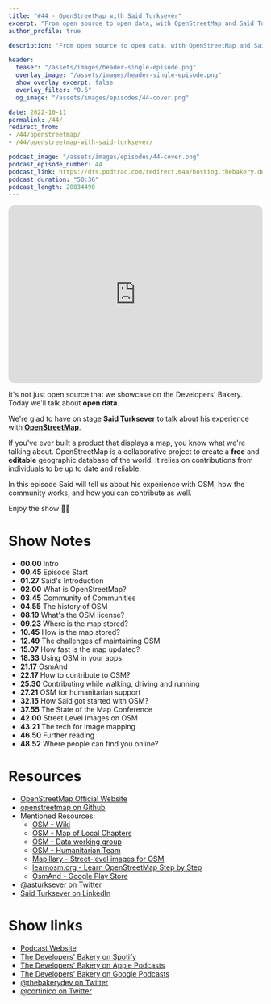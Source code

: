 ```yaml
---
title: "#44 - OpenStreetMap with Said Turksever"
excerpt: "From open source to open data, with OpenStreetMap and Said Turksever"
author_profile: true

description: "From open source to open data, with OpenStreetMap and Said Turksever"

header:
  teaser: "/assets/images/header-single-episode.png"
  overlay_image: "/assets/images/header-single-episode.png"
  show_overlay_excerpt: false
  overlay_filter: "0.6"
  og_image: "/assets/images/episodes/44-cover.png"

date: 2022-10-11
permalink: /44/
redirect_from:
- /44/openstreetmap/
- /44/openstreetmap-with-said-turksever/

podcast_image: "/assets/images/episodes/44-cover.png"
podcast_episode_number: 44
podcast_link: https://dts.podtrac.com/redirect.m4a/hosting.thebakery.dev/44-thedevelopersbakery-openstreetmap.m4a
podcast_duration: "50:36"
podcast_length: 20034490
---
```


<iframe style="border-radius:12px" src="https://open.spotify.com/embed/episode/7EHfplsLXa0wsM9jfZv5lf?utm_source=generator" width="100%" height="352" frameBorder="0" allowfullscreen="" allow="autoplay; clipboard-write; encrypted-media; fullscreen; picture-in-picture" loading="lazy"></iframe>

It's not just open source that we showcase on the Developers' Bakery. Today we'll talk about **open data**.

We're glad to have on stage [**Said Turksever**](https://twitter.com/asturksever) to talk about his experience with [**OpenStreetMap**](https://www.openstreetmap.org/).

If you've ever built a product that displays a map, you know what we're talking about. OpenStreetMap is a collaborative project to create a **free** and **editable** geographic database of the world. It relies on contributions from individuals to be up to date and reliable.

In this episode Said will tell us about his experience with OSM, how the community works, and how you can contribute as well.

Enjoy the show 👨‍🍳

# Show Notes

- **00.00** Intro
- **00.45** Episode Start
- **01.27** Said's Introduction
- **02.00** What is OpenStreetMap?
- **03.45** Community of Communities
- **04.55** The history of OSM
- **08.19** What's the OSM license?
- **09.23** Where is the map stored?
- **10.45** How is the map stored?
- **12.49** The challenges of maintaining OSM
- **15.07** How fast is the map updated?
- **18.33** Using OSM in your apps
- **21.17** OsmAnd
- **22.17** How to contribute to OSM?
- **25.30** Contributing while walking, driving and running
- **27.21** OSM for humanitarian support
- **32.15** How Said got started with OSM?
- **37.55** The State of the Map Conference
- **42.00** Street Level Images on OSM
- **43.21** The tech for image mapping
- **46.50** Further reading
- **48.52** Where people can find you online?

# Resources

* <i class="fas fa-link"></i> [OpenStreetMap Official Website](https://www.openstreetmap.org/)
* <i class="fab fa-github"></i> [openstreetmap on Github](https://github.com/openstreetmap)
* Mentioned Resources:
    * <i class="fas fa-link"></i> [OSM - Wiki](https://wiki.openstreetmap.org/wiki/Main_Page)
    * <i class="fas fa-link"></i> [OSM - Map of Local Chapters](https://usergroups.openstreetmap.de/)
    * <i class="fas fa-link"></i> [OSM - Data working group](https://wiki.openstreetmap.org/wiki/Data_working_group)
    * <i class="fas fa-link"></i> [OSM - Humanitarian Team](https://www.hotosm.org/)
    * <i class="fas fa-link"></i> [Mapillary - Street-level images for OSM](https://www.mapillary.com/)
    * <i class="fas fa-link"></i> [learnosm.org - Learn OpenStreetMap Step by Step](https://learnosm.org)
    * <i class="fab fa-google-play"></i> [OsmAnd - Google Play Store](https://play.google.com/store/apps/details?id=net.osmand)
* <i class="fab fa-twitter"></i> [@asturksever on Twitter](https://twitter.com/asturksever)
* <i class="fab fa-linkedin"></i> [Said Turksever on LinkedIn](https://www.linkedin.com/in/asturksever/)

# Show links

* <i class="fas fa-link"></i> [Podcast Website](https://thebakery.dev)
* <i class="fab fa-spotify"></i> [The Developers' Bakery on Spotify](https://open.spotify.com/show/4jV6Yoz7D38sZJlYMzJm3k?si=AL3ske_0R_CKlEScMhYhug)
* <i class="fas fa-podcast"></i> [The Developers' Bakery on Apple Podcasts](https://podcasts.apple.com/us/podcast/the-developers-bakery/id1542849034)
* <i class="fab fa-google-play"></i> [The Developers' Bakery on Google Podcasts](https://podcasts.google.com/feed/aHR0cHM6Ly90aGViYWtlcnkuZGV2L3BvZGNhc3QueG1s)
* <i class="fab fa-twitter"></i> [@thebakerydev on Twitter](https://twitter.com/thebakerydev)
* <i class="fab fa-twitter"></i> [@cortinico on Twitter](https://twitter.com/cortinico)